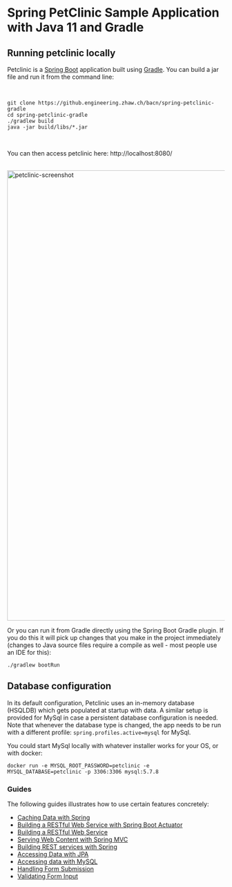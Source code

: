 # Spring PetClinic Sample Application with Java 11 and Gradle


## Running petclinic locally
Petclinic is a [Spring Boot](https://spring.io/guides/gs/spring-boot) application built using [Gradle](https://spring.io/guides/gs/gradle/). 
You can build a jar file and run it from the command line:

<br>

```
git clone https://github.engineering.zhaw.ch/bacn/spring-petclinic-gradle
cd spring-petclinic-gradle
./gradlew build
java -jar build/libs/*.jar
```
<br>

You can then access petclinic here: http://localhost:8080/

<br>

<img width="1042" alt="petclinic-screenshot" src="https://cloud.githubusercontent.com/assets/838318/19727082/2aee6d6c-9b8e-11e6-81fe-e889a5ddfded.png">

<br>

Or you can run it from Gradle directly using the Spring Boot Gradle plugin. 
If you do this it will pick up changes that you make in the project immediately 
(changes to Java source files require a compile as well - most people use an IDE for this):

```
./gradlew bootRun
```

## Database configuration

In its default configuration, Petclinic uses an in-memory database (HSQLDB) which
gets populated at startup with data. A similar setup is provided for MySql in case a persistent database configuration is needed.
Note that whenever the database type is changed, the app needs to be run with a different profile: `spring.profiles.active=mysql` for MySql.

You could start MySql locally with whatever installer works for your OS, or with docker:

```
docker run -e MYSQL_ROOT_PASSWORD=petclinic -e MYSQL_DATABASE=petclinic -p 3306:3306 mysql:5.7.8
```


### Guides
The following guides illustrates how to use certain features concretely:

* [Caching Data with Spring](https://spring.io/guides/gs/caching/)
* [Building a RESTful Web Service with Spring Boot Actuator](https://spring.io/guides/gs/actuator-service/)
* [Building a RESTful Web Service](https://spring.io/guides/gs/rest-service/)
* [Serving Web Content with Spring MVC](https://spring.io/guides/gs/serving-web-content/)
* [Building REST services with Spring](https://spring.io/guides/tutorials/bookmarks/)
* [Accessing Data with JPA](https://spring.io/guides/gs/accessing-data-jpa/)
* [Accessing data with MySQL](https://spring.io/guides/gs/accessing-data-mysql/)
* [Handling Form Submission](https://spring.io/guides/gs/handling-form-submission/)
* [Validating Form Input](https://spring.io/guides/gs/validating-form-input/)

